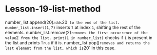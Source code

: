 # Lesson-19-list-method
number_list.append(20)` adds `20` to the end of the list.
number_list.insert(1,7)` inserts `7` at index `1`, shifting the rest of the elements.
number_list.remove(2)` removes the first occurrence of the value `2` from the list.
print(1 in number_list)` checks if `1` is present in the list and prints `True` if it is.
number_list.pop()` removes and returns the last element from the list, which is `20` in this case.
